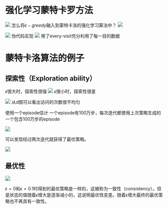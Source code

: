 # 强化学习蒙特卡罗方法
![](https://files.mdnice.com/user/25190/5d2d7c16-029c-4deb-ac3c-804384fb16fa.png)
怎么将$\epsilon-greedy$融入到蒙特卡洛的强化学习算法中？
![](https://files.mdnice.com/user/25190/245bffbe-428c-4e8a-8461-826d95ac1e95.png)

![](https://files.mdnice.com/user/25190/3e83971b-2d7c-49da-bfef-7a3fd6143862.png)
伪代码实现
![](https://files.mdnice.com/user/25190/1b2c64cc-fb11-4f57-90a2-43863cd85051.png)
用了every-visit充分利用了每一目的数据
# 蒙特卡洛算法的例子
## 探索性（Exploration ability）
$\epsilon$很大时，探索性很强
![](https://files.mdnice.com/user/25190/c5816d40-5069-4d0c-bded-9efd8eba10bc.png)
$\epsilon$很小时，探索性很差

![](https://files.mdnice.com/user/25190/d28cbed7-4c02-467f-a3a6-9a62f1f80985.png)
从d图可以看出访问的次数很不均匀

使用一个episode估计
一个episode有100万步，每次迭代都使用上次策略生成的一个包含100万步的episode

![](https://files.mdnice.com/user/25190/cde5c8cb-e7ef-4000-a12d-72495d4b46b6.png)

可以发现经过两次迭代就获得了最优策略。

![](https://files.mdnice.com/user/25190/0e153318-ca2b-44f1-99bb-7b27e163eb03.png)

## 最优性

![](https://files.mdnice.com/user/25190/a2755898-804b-4ad7-a04f-e45ce4b7f7b2.png)

$\epsilon=0$和$\epsilon=0.1$时得到的最优策略是一样的，这被称为一致性（consistency）。但是状态的值随着$\epsilon$增大是逐渐减小的，这说明最优性变差。随着$\epsilon$增大最终的最优策略也不再具有一致性。





